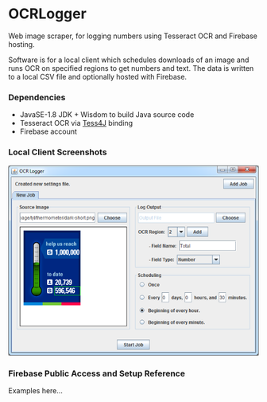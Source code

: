 # OCRLogger
Web image scraper, for logging numbers using Tesseract OCR and Firebase hosting.

Software is for a local client which schedules downloads of an image and runs OCR on specified regions to get numbers and text.
The data is written to a local CSV file and optionally hosted with Firebase.

### Dependencies

- JavaSE-1.8 JDK + Wisdom to build Java source code
- Tesseract OCR via [Tess4J](https://github.com/nguyenq/tess4j) binding
- Firebase account

### Local Client Screenshots

![](screenshot.png)

### Firebase Public Access and Setup Reference

Examples here...
